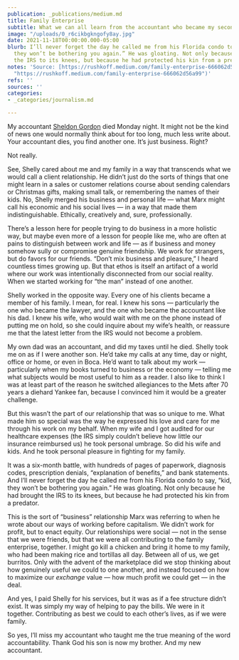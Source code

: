 ```yaml
---
publication: _publications/medium.md
title: Family Enterprise
subtitle: What we can all learn from the accountant who became my second father
image: "/uploads/0_r6cikbgkngofy8ay.jpg"
date: 2021-11-18T00:00:00.000-05:00
blurb: I’ll never forget the day he called me from his Florida condo to say, “kid,
  they won’t be bothering you again.” He was gloating. Not only because he had brought
  the IRS to its knees, but because he had protected his kin from a predator.
notes: 'Source: [https://rushkoff.medium.com/family-enterprise-666062d56a99](https://rushkoff.medium.com/family-enterprise-666062d56a99
  "https://rushkoff.medium.com/family-enterprise-666062d56a99")'
refs: ''
sources: ''
categories:
- _categories/journalism.md

---
```

My accountant [Sheldon Gordon](https://www.lynbrookcpas.com/about-us) died Monday night. It might not be the kind of news one would normally think about for too long, much less write about. Your accountant dies, you find another one. It’s just business. Right?

Not really.

See, Shelly cared about me and my family in a way that transcends what we would call a client relationship. He didn’t just do the sorts of things that one might learn in a sales or customer relations course about sending calendars or Christmas gifts, making small talk, or remembering the names of their kids. No, Shelly merged his business and personal life — what Marx might call his economic and his social lives — in a way that made them indistinguishable. Ethically, creatively and, sure, professionally.

There’s a lesson here for people trying to do business in a more holistic way, but maybe even more of a lesson for people like me, who are often at pains to distinguish between work and life — as if business and money somehow sully or compromise genuine friendship. We work for strangers, but do favors for our friends. “Don’t mix business and pleasure,” I heard countless times growing up. But that ethos is itself an artifact of a world where our work was intentionally disconnected from our social reality. When we started working for “the man” instead of one another.

Shelly worked in the opposite way. Every one of his clients became a member of his family. I mean, for real. I knew his sons — particularly the one who became the lawyer, and the one who became the accountant like his dad. I knew his wife, who would wait with me on the phone instead of putting me on hold, so she could inquire about my wife’s health, or reassure me that the latest letter from the IRS would not become a problem.

My own dad was an accountant, and did my taxes until he died. Shelly took me on as if I were another son. He’d take my calls at any time, day or night, office or home, or even in Boca. He’d want to talk about my work — particularly when my books turned to business or the economy — telling me what subjects would be most useful to him as a reader. I also like to think I was at least part of the reason he switched allegiances to the Mets after 70 years a diehard Yankee fan, because I convinced him it would be a greater challenge.

But this wasn’t the part of our relationship that was so unique to me. What made him so special was the way he expressed his love and care for me through his work on my behalf. When my wife and I got audited for our healthcare expenses (the IRS simply couldn’t believe how little our insurance reimbursed us) he took personal umbrage. So did his wife and kids. And he took personal pleasure in fighting for my family.

It was a six-month battle, with hundreds of pages of paperwork, diagnosis codes, prescription denials, “explanation of benefits,” and bank statements. And I’ll never forget the day he called me from his Florida condo to say, “kid, they won’t be bothering you again.” He was gloating. Not only because he had brought the IRS to its knees, but because he had protected his kin from a predator.

This is the sort of “business” relationship Marx was referring to when he wrote about our ways of working before capitalism. We didn’t work for profit, but to enact equity. Our relationships were social — not in the sense that we were friends, but that we were all contributing to the family enterprise, together. I might go kill a chicken and bring it home to my family, who had been making rice and tortillas all day. Between all of us, we get burritos. Only with the advent of the marketplace did we stop thinking about how genuinely useful we could to one another, and instead focused on how to maximize our _exchange_ value — how much profit we could get — in the deal.

And yes, I paid Shelly for his services, but it was as if a fee structure didn’t exist. It was simply my way of helping to pay the bills. We were in it together. Contributing as best we could to each other’s lives, as if we were family.

So yes, I’ll miss my accountant who taught me the true meaning of the word accountability. Thank God his son is now my brother. And my new accountant.